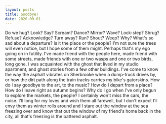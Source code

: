```yaml
---
layout: posts
title: Goodbye?
date: 2020-09-01
---
```


Do we hug? Look? Say? Scream? Dance? Mirror? Wave? Lock-step? Shrug? Refuse? Acknowledge? Turn away? Run? Shout? Weep? Why? What's so sad about a departure? Is it the place or the people? I'm not sure the trees will even notice, but I hope some of them might. Perhaps that's my ego going on in futility. I've made friend with the people here, made friend with some streets, made friends with one or two wasps and one or two birds, long gone. I was acquainted with the ghost that lived in my studio apartment, and ghost stories from a few other buildings. I've come to know the way the asphalt vibrates on Sherbrooke when a dump-truck drives by, or how the dirt path along the train tracks carries my bike's gatorskins. How do I say goodbye to the art, to the music? How do I depart from a place? How do I leave right as autumn begins? Why do I go when I've only begun to explore the markets, the people? I certainly won't miss the cars, the noise. I'll long for my loves and wish them all farewell, but I don't expect I'll envy them as winter rolls around and I stare out the window at the sea freezing over and know that out the window of my friend's home back in the city, all that's freezing is the battered asphalt.
